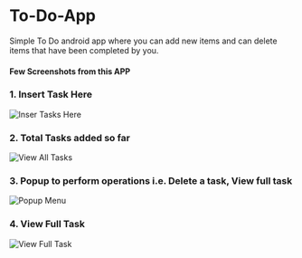 # To-Do-App
Simple To Do android app where you can add new items and can delete items that have been completed by you.

#### Few Screenshots from this APP
### 1. Insert Task Here 

 ![Inser Tasks Here](https://user-images.githubusercontent.com/58872658/98437399-df504700-2107-11eb-8475-44a3ac5e9077.jpeg)
 
### 2. Total Tasks added so far

![View All Tasks](https://user-images.githubusercontent.com/58872658/98437400-e37c6480-2107-11eb-97d2-ae38edbb8b58.jpeg)

### 3. Popup to perform operations i.e. Delete a task, View full task

![Popup Menu](https://user-images.githubusercontent.com/58872658/98437402-e4ad9180-2107-11eb-9103-689e3372e817.jpeg)

### 4. View Full Task

![View Full Task](https://user-images.githubusercontent.com/58872658/98437405-e6775500-2107-11eb-86be-34ef5a9f5f8e.jpeg)



